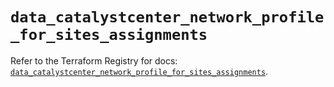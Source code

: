 # `data_catalystcenter_network_profile_for_sites_assignments`

Refer to the Terraform Registry for docs: [`data_catalystcenter_network_profile_for_sites_assignments`](https://registry.terraform.io/providers/ciscodevnet/catalystcenter/0.4.0/docs/data-sources/network_profile_for_sites_assignments).
